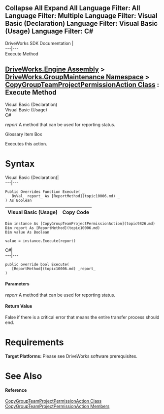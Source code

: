Collapse All Expand All Language Filter: All  Language Filter: Multiple  Language Filter: Visual Basic (Declaration) Language Filter: Visual Basic (Usage) Language Filter: C#  
---  
DriveWorks SDK Documentation  |   
---|---  
Execute Method   
  
[DriveWorks.Engine Assembly](topic2156.md) > [DriveWorks.GroupMaintenance Namespace](topic9628.md) > [CopyGroupTeamProjectPermissionAction Class](topic9826.md) : Execute Method  
---  
  
Visual Basic (Declaration)    
Visual Basic (Usage)    
C# 

_report_
    A method that can be used for reporting status.

Glossary Item Box

Executes this action. 

# Syntax

Visual Basic (Declaration)|   
---|---  
      
    
    Public Overrides Function Execute( _
       ByVal _report_ As [ReportMethod](topic10006.md) _
    ) As Boolean  
  
Visual Basic (Usage)| Copy Code  
---|---  
      
    
    Dim instance As [CopyGroupTeamProjectPermissionAction](topic9826.md)
    Dim report As [ReportMethod](topic10006.md)
    Dim value As Boolean
     
    value = instance.Execute(report)  
  
C#|   
---|---  
      
    
    public override bool Execute( 
       [ReportMethod](topic10006.md) _report_
    )  
  
#### Parameters

 _report_
    A method that can be used for reporting status.

#### Return Value

False if there is a critical error that means the entire transfer process should end.

# Requirements

**Target Platforms:** Please see DriveWorks software prerequisites.

# See Also

#### Reference

[CopyGroupTeamProjectPermissionAction Class](topic9826.md)   
[CopyGroupTeamProjectPermissionAction Members](topic9827.md)


